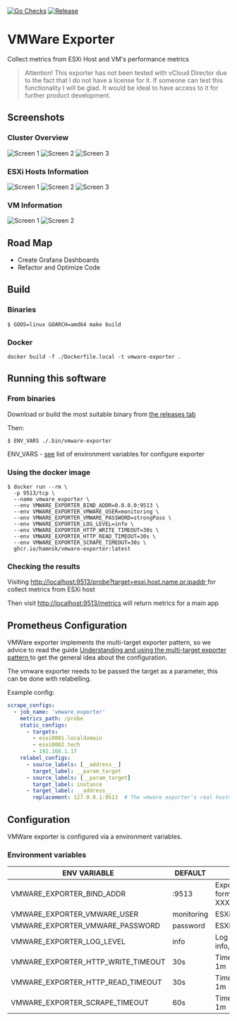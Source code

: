 [![Go Checks](https://github.com/hamnsk/vmware-exporter/actions/workflows/go_checks.yml/badge.svg?branch=main)](https://github.com/hamnsk/vmware-exporter/actions/workflows/go_checks.yml)
[![Release](https://github.com/hamnsk/vmware-exporter/actions/workflows/release.yml/badge.svg)](https://github.com/hamnsk/vmware-exporter/actions/workflows/release.yml)

# VMWare Exporter 
Collect metrics from ESXi Host and VM's performance metrics

> Attention!
> This exporter has not been tested with vCloud Director due to the fact that I do not have a license for it.
> If someone can test this functionality I will be glad. 
> It would be ideal to have access to it for further product development.

## Screenshots
### Cluster Overview
![Screen 1](./assets/screenshots/VMware%20Cluster%20Owerview%201.png "Cluster Overview")
![Screen 2](./assets/screenshots/VMware%20Cluster%20Owerview%202.png "Cluster Overview")
![Screen 3](./assets/screenshots/VMware%20Cluster%20Owerview%203.png "Cluster Overview")

### ESXi Hosts Information
![Screen 1](./assets/screenshots/VMware%20ESX%20Hosts%20Information%201.png "ESXi Hosts Information")
![Screen 2](./assets/screenshots/VMware%20ESX%20Hosts%20Information%202.png "ESXi Hosts Information")
![Screen 3](./assets/screenshots/VMware%20ESX%20Hosts%20Information%203.png "ESXi Hosts Information")

### VM Information
![Screen 1](./assets/screenshots/VMware%20VM%20Information%201.png "VM Information")
![Screen 2](./assets/screenshots/VMware%20VM%20Information%202.png "VM Information")

## Road Map

* Create Grafana Dashboards
* Refactor and Optimize Code

## Build

### Binaries

```shell
$ GOOS=linux GOARCH=amd64 make build
```

### Docker
```shell
docker build -f ./Dockerfile.local -t vmware-exporter .
```

## Running this software

### From binaries
Download or build the most suitable binary from [the releases tab](https://github.com/hamnsk/vmware-exporter/releases)

Then:

```shell
$ ENV_VARS ./.bin/vmware-exporter
```
ENV_VARS - [see](#configuration) list of environment variables for configure exporter

### Using the docker image

```shell
$ docker run --rm \
  -p 9513/tcp \
  --name vmware_exporter \
  --env VMWARE_EXPORTER_BIND_ADDR=0.0.0.0:9513 \
  --env VMWARE_EXPORTER_VMWARE_USER=monitoring \
  --env VMWARE_EXPORTER_VMWARE_PASSWORD=strongPass \
  --env VMWARE_EXPORTER_LOG_LEVEL=info \
  --env VMWARE_EXPORTER_HTTP_WRITE_TIMEOUT=30s \
  --env VMWARE_EXPORTER_HTTP_READ_TIMEOUT=30s \
  --env VMWARE_EXPORTER_SCRAPE_TIMEOUT=30s \
  ghcr.io/hamnsk/vmware-exporter:latest
```


### Checking the results
Visiting [http://localhost:9513/probe?target=esxi.host.name.or.ipaddr
](http://localhost:9513/probe?target=esxi.host.name.or.ipaddr)
for collect metrics from ESXi host

Then visit [http://localhost:9513/metrics](http://localhost:9513/metrics)
will return metrics for a main app

## Prometheus Configuration

VMWare exporter implements the multi-target exporter pattern, so we advice
to read the guide [Understanding and using the multi-target exporter pattern
](https://prometheus.io/docs/guides/multi-target-exporter/) to get the general
idea about the configuration.

The vmware exporter needs to be passed the target as a parameter, this can be
done with relabelling.

Example config:

```yaml
scrape_configs:
  - job_name: 'vmware_exporter'
    metrics_path: /probe
    static_configs:
      - targets:
        - esxi0001.localdomain
        - esxi0002.tech
        - 192.168.1.17
    relabel_configs:
      - source_labels: [__address__]
        target_label: __param_target
      - source_labels: [__param_target]
        target_label: instance
      - target_label: __address__
        replacement: 127.0.0.1:9513  # The vmware exporter's real hostname:port.
```

## Configuration

VMWare exporter is configured via a environment variables.

### Environment variables
| ENV VARIABLE                       | DEFAULT    | DESCRIPTION                                       |
|------------------------------------|------------|---------------------------------------------------|
| VMWARE_EXPORTER_BIND_ADDR          | :9513      | Exporter bind address in format XXX.XXX.XXX.XXX:PORT |
| VMWARE_EXPORTER_VMWARE_USER        | monitoring | ESXi user name                                    |         
| VMWARE_EXPORTER_VMWARE_PASSWORD    | password   | ESXi user password                                | 
| VMWARE_EXPORTER_LOG_LEVEL          | info       | Log level e.g. in info,warn,error,debug           |
| VMWARE_EXPORTER_HTTP_WRITE_TIMEOUT | 30s        | Time duration e.g. 30s or 1m | 
| VMWARE_EXPORTER_HTTP_READ_TIMEOUT  | 30s        | Time duration e.g. 30s or 1m |  
| VMWARE_EXPORTER_SCRAPE_TIMEOUT     | 60s        | Time duration e.g. 30s or 1m |  



